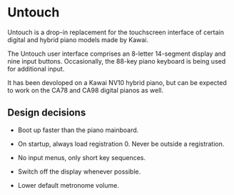# Untouch

Untouch is a drop-in replacement for the touchscreen interface of
certain digital and hybrid piano models made by Kawai.

The Untouch user interface comprises an 8-letter 14-segment display
and nine input buttons. Occasionally, the 88-key piano keyboard is
being used for additional input.

It has been devoloped on a Kawai NV10 hybrid piano, but can be
expected to work on the CA78 and CA98 digital pianos as well.

## Design decisions

- Boot up faster than the piano mainboard.

- On startup, always load registration 0. Never be outside a
  registration.

- No input menus, only short key sequences.

- Switch off the display whenever possible.

- Lower default metronome volume.
